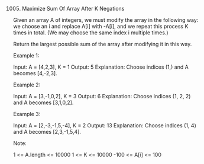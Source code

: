 1005. Maximize Sum Of Array After K Negations

Given an array A of integers, we must modify the array in the following way: we choose an i and replace A[i] with -A[i], and we repeat this process K times in total.  (We may choose the same index i multiple times.)

Return the largest possible sum of the array after modifying it in this way.



Example 1:

Input: A = [4,2,3], K = 1
Output: 5
Explanation: Choose indices (1,) and A becomes [4,-2,3].

Example 2:

Input: A = [3,-1,0,2], K = 3
Output: 6
Explanation: Choose indices (1, 2, 2) and A becomes [3,1,0,2].

Example 3:

Input: A = [2,-3,-1,5,-4], K = 2
Output: 13
Explanation: Choose indices (1, 4) and A becomes [2,3,-1,5,4].


Note:

1 <= A.length <= 10000
1 <= K <= 10000
-100 <= A[i] <= 100
